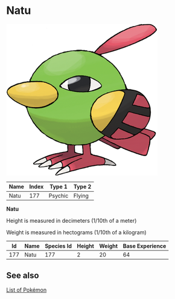 # Natu


![Natu](images/177.png)

| **Name** | **Index** | **Type 1** | **Type 2** |
|----|----|----|----|
| Natu | 177 | Psychic | Flying  |

**Natu** 


Height is measured in decimeters (1/10th of a meter)

Weight is measured in hectograms (1/10th of a kilogram)

| **Id** | **Name** | **Species Id** | **Height** | **Weight** | **Base Experience** |
|--------|----------|----------------|------------|------------|---------------------|
| 177 | Natu | 177 | 2 | 20 | 64 |


## See also

[List of Pokémon](../pokemon.md)
